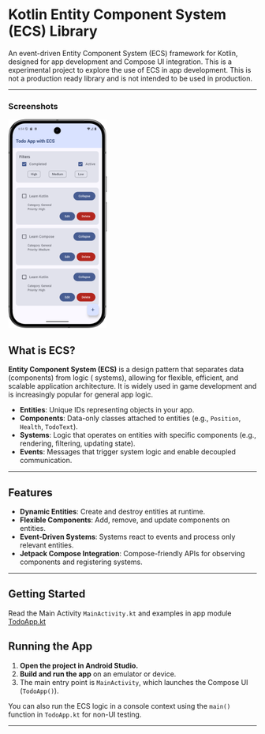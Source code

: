 # Kotlin Entity Component System (ECS) Library

An event-driven Entity Component System (ECS) framework for Kotlin, designed for app development and
Compose UI integration.
This is a experimental project to explore the use of ECS in app development. This is not a
production ready library and is not intended to be used in production.

---

### Screenshots

<img src="screenshot1.png" width="200"  alt="ecs-android todo app"/>

## What is ECS?

**Entity Component System (ECS)** is a design pattern that separates data (components) from logic (
systems), allowing for flexible, efficient, and scalable application architecture. It is widely used
in game development and is increasingly popular for general app logic.

- **Entities**: Unique IDs representing objects in your app.
- **Components**: Data-only classes attached to entities (e.g., `Position`, `Health`, `TodoText`).
- **Systems**: Logic that operates on entities with specific components (e.g., rendering, filtering,
  updating state).
- **Events**: Messages that trigger system logic and enable decoupled communication.

---

## Features

- **Dynamic Entities**: Create and destroy entities at runtime.
- **Flexible Components**: Add, remove, and update components on entities.
- **Event-Driven Systems**: Systems react to events and process only relevant entities.
- **Jetpack Compose Integration**: Compose-friendly APIs for observing components and registering
  systems.

---

## Getting Started

Read the Main Activity `MainActivity.kt` and examples in app module [TodoApp.kt](app/src/main/java/io/github/neerajshdev/example/TodoApp.kt)

## Running the App

1. **Open the project in Android Studio.**
2. **Build and run the app** on an emulator or device.
3. The main entry point is `MainActivity`, which launches the Compose UI (`TodoApp()`).

You can also run the ECS logic in a console context using the `main()` function in `TodoApp.kt` for
non-UI testing.

---




